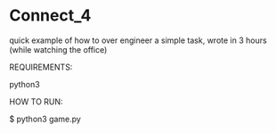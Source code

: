 # Connect_4
quick example of how to over engineer a simple task, wrote in 3 hours (while watching the office)


REQUIREMENTS:

  python3

HOW TO RUN:

  $ python3 game.py
